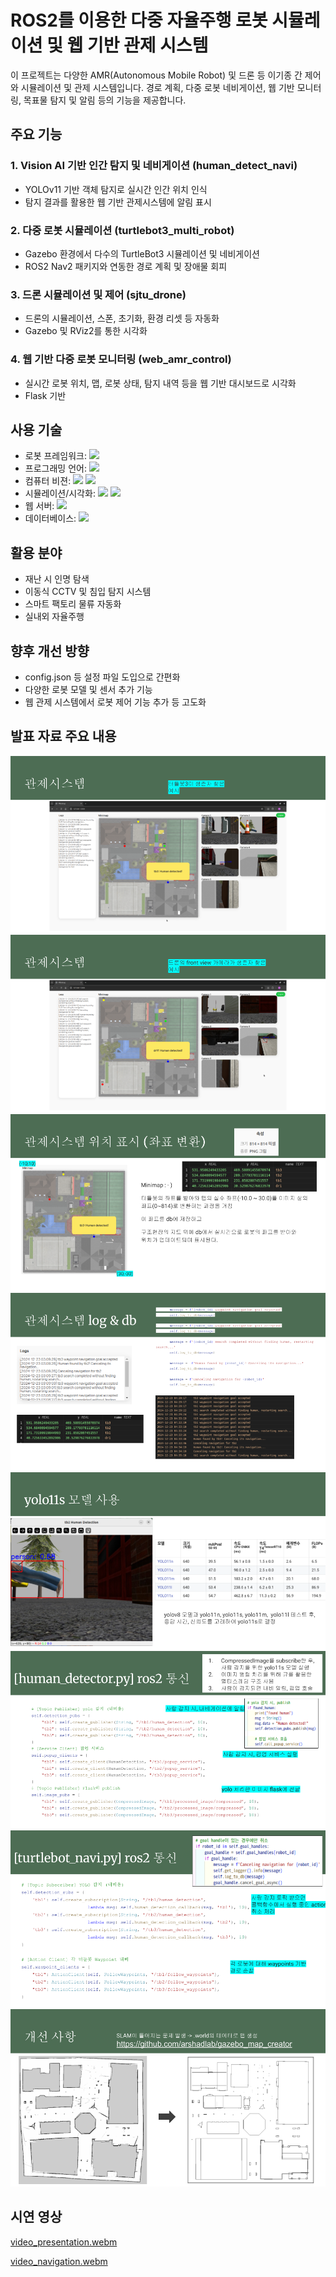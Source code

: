 # ROS2를 이용한 다중 자율주행 로봇 시뮬레이션 및 웹 기반 관제 시스템

이 프로젝트는 다양한 AMR(Autonomous Mobile Robot) 및 드론 등 이기종 간 제어와 시뮬레이션 및 관제 시스템입니다. 경로 계획, 다중 로봇 네비게이션, 웹 기반 모니터링, 목표물 탐지 및 알림 등의 기능을 제공합니다.

## 주요 기능
### 1. Vision AI 기반 인간 탐지 및 네비게이션 (human_detect_navi)
- YOLOv11 기반 객체 탐지로 실시간 인간 위치 인식
- 탐지 결과를 활용한 웹 기반 관제시스템에 알림 표시

### 2. 다중 로봇 시뮬레이션 (turtlebot3_multi_robot)
- Gazebo 환경에서 다수의 TurtleBot3 시뮬레이션 및 네비게이션
- ROS2 Nav2 패키지와 연동한 경로 계획 및 장애물 회피

### 3. 드론 시뮬레이션 및 제어 (sjtu_drone)
- 드론의 시뮬레이션, 스폰, 초기화, 환경 리셋 등 자동화
- Gazebo 및 RViz2를 통한 시각화

### 4. 웹 기반 다중 로봇 모니터링 (web_amr_control)
- 실시간 로봇 위치, 맵, 로봇 상태, 탐지 내역 등을 웹 기반 대시보드로 시각화
- Flask 기반

## 사용 기술
- 로봇 프레임워크: <img src="https://img.shields.io/badge/ROS2-22314E?style=for-the-badge&logo=ros&logoColor=white">
- 프로그래밍 언어: <img src="https://img.shields.io/badge/Python-3776AB?style=for-the-badge&logo=python&logoColor=white">
- 컴퓨터 비젼: <img src="https://img.shields.io/badge/-YOLO-FFCC00?style=for-the-badge&logo=yolo&logoColor=white"> <img src="https://img.shields.io/badge/OpenCV-27338e?style=for-the-badge&logo=OpenCV&logoColor=white">
- 시뮬레이션/시각화: <img src="https://img.shields.io/badge/Gazebo-F5820D?style=for-the-badge&logo=gazebo&logoColor=white"> <img src="https://img.shields.io/badge/RViz-22314E?style=for-the-badge&logo=ros&logoColor=white">
- 웹 서버: <img src="https://img.shields.io/badge/Flask-000000?style=for-the-badge&logo=Flask&logoColor=white">
- 데이터베이스: <img src="https://img.shields.io/badge/SQLite-003B57?style=for-the-badge&logo=sqlite&logoColor=white">

## 활용 분야
- 재난 시 인명 탐색
- 이동식 CCTV 및 침입 탐지 시스템
- 스마트 팩토리 물류 자동화
- 실내외 자율주행

## 향후 개선 방향
- config.json 등 설정 파일 도입으로 간편화
- 다양한 로봇 모델 및 센서 추가 기능
- 웹 관제 시스템에서 로봇 제어 기능 추가 등 고도화

## 발표 자료 주요 내용
![AMR 인명 발견](https://github.com/idingg/multi-amr-control/blob/main/images/1.png?raw=true)
![드론 인명 발견](https://github.com/idingg/multi-amr-control/blob/main/images/2.png?raw=true)
![위치 실시간 표시](https://github.com/idingg/multi-amr-control/blob/main/images/3.png?raw=true)
![Log 저장 및 출력](https://github.com/idingg/multi-amr-control/blob/main/images/4.png?raw=true)
![YOLOv11 사용](https://github.com/idingg/multi-amr-control/blob/main/images/5.png?raw=true)
![인명 탐지 시 ROS2 통신 내용](https://github.com/idingg/multi-amr-control/blob/main/images/6.png?raw=true)
![네이게이션 ROS2 통신 내용](https://github.com/idingg/multi-amr-control/blob/main/images/7.png?raw=true)
![시뮬레이션 맵 생성](https://github.com/idingg/multi-amr-control/blob/main/images/8.png?raw=true)

## 시연 영상
[video_presentation.webm](https://github.com/user-attachments/assets/aa27f33f-cd50-472c-8323-be0de2d0d5bd)

[video_navigation.webm](https://github.com/user-attachments/assets/da1854ea-867b-4a69-86b8-0c4426e45c73)

